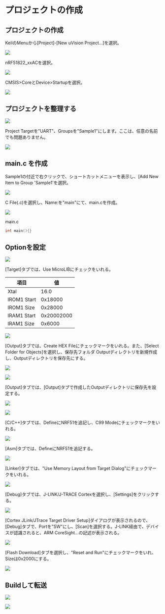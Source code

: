 # プロジェクトの作成

## プロジェクトの作成

KeilのMenuから[Project]-[New uVision Project...]を選択。

![](../img/dev/nrf/install001.png)

nRF51822_xxACを選択。

![](../img/dev/nrf/install002.png)

CMSIS>CoreとDevice>Startupを選択。

![](../img/dev/nrf/install003.png)

## プロジェクトを整理する


![](../img/dev/nrf/install004.png)

Project Targetを"UART"、Groupsを"Sample1"にします。ここは、任意の名前でも問題ありません。

![](../img/dev/nrf/install005.png)

## main.c を作成

Sample1の付近で右クリックで、ショートカットメニューを表示し、[Add New Item to Group 'Sample1'を選択。

![](../img/dev/nrf/install006.png)

C File(.c)を選択し、Name:を"main"にて、main.cを作成。

![](../img/dev/nrf/install007.png)

main.c
```c
int main(){}
```

## Optionを設定

![](../img/dev/nrf/install008.png)

[Target]タブでは、Use MicroLIBにチェックをいれる。

| 項目 | 値 |
| -- | -- |
| Xtal | 16.0 |
| IROM1 Start | 0x18000 |
| IROM1 Size | 0x28000 |
| IRAM1 Start | 0x20002000 |
| IRAM1 Size | 0x6000 |

![](../img/dev/nrf/install009.png)

[Output]タブでは、Create HEX Fileにチェックマークをいれる。また、[Select Folder for Objects]を選択し、保存先フォルダ Outputディレクトリを新規作成し、Outputディレクトリを保存先にする。

![](../img/dev/nrf/nrf_uart009.png)

![](../img/dev/nrf/nrf_uart010.png)

[Output]タブでは、[Output]タブで作成したOutputディレクトリに保存先を設定する。

![](../img/dev/nrf/nrf_uart011.png)

![](../img/dev/nrf/nrf_uart012.png)

[C/C++]タブでは、DefineにNRF51を追記し、C99 Modeにチェックマークをいれる。

![](../img/dev/nrf/nrf_uart013.png)

[Asm]タブでは、DefineにNRF51を追記する。

![](../img/dev/nrf/nrf_uart014.png)

[Linker]タブでは、"Use Memory Layout from Target Dialog"にチェックマークをいれる。

![](../img/dev/nrf/nrf_uart015.png)

[Debug]タブでは、J-LINK/J-TRACE Cortexを選択し、[Settings]をクリックする。

![](../img/dev/nrf/nrf_uart016.png)

[Cortex JLink/JTrace Target Driver Setup]ダイアログが表示されるので、[Debug]タブで、Portを"SW"にし、[Scan]を選択する。J-LINK経由で、デバイスが認識されると、ARM CoreSight...の記述が表示される。

![](../img/dev/nrf/nrf_uart017.png)

[Flash Download]タブを選択し、"Reset and Run"にチェックマークをいれ、Sizeは0x2000にする。

![](../img/dev/nrf/nrf_uart018.png)


## Buildして転送

![](../img/dev/nrf/nrf_uart028.png)

![](../img/dev/nrf/nrf_uart029.png)